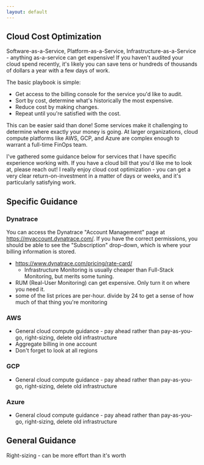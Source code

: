 ```yaml
---
layout: default
---
```


## Cloud Cost Optimization

Software-as-a-Service, Platform-as-a-Service, Infrastructure-as-a-Service - anything as-a-service can get expensive! If you haven't audited your cloud spend recently, it's likely you can save tens or hundreds of thousands of dollars a year with a few days of work. 

The basic playbook is simple:
 - Get access to the billing console for the service you'd like to audit.
 - Sort by cost, determine what's historically the most expensive. 
 - Reduce cost by making changes. 
 - Repeat until you're satisfied with the cost. 

This can be easier said than done! Some services make it challenging to determine where exactly your money is going. At larger organizations, cloud compute platforms like AWS, GCP, and Azure are complex enough to warrant a full-time FinOps team. 

I've gathered some guidance below for services that I have specific experience working with. If you have a cloud bill that you'd like me to look at, please reach out! I really enjoy cloud cost optimization - you can get a very clear return-on-investment in a matter of days or weeks, and it's particularly satisfying work. 

## Specific Guidance

### Dynatrace

You can access the Dynatrace "Account Management" page at https://myaccount.dynatrace.com/. If you have the correct permissions, you should be able to see the "Subscription" drop-down, which is where your billing information is stored. 

 - https://www.dynatrace.com/pricing/rate-card/
	- Infrastructure Monitoring is usually cheaper than Full-Stack Monitoring, but merits some tuning. 
 - RUM (Real-User Monitoring) can get expensive. Only turn it on where you need it. 
 - some of the list prices are per-hour. divide by 24 to get a sense of how much of that thing you're monitoring

### AWS

 - General cloud compute guidance - pay ahead rather than pay-as-you-go, right-sizing, delete old infrastructure
 - Aggregate billing in one account
 - Don't forget to look at all regions

### GCP

 - General cloud compute guidance - pay ahead rather than pay-as-you-go, right-sizing, delete old infrastructure

### Azure

 - General cloud compute guidance - pay ahead rather than pay-as-you-go, right-sizing, delete old infrastructure

## General Guidance

Right-sizing - can be more effort than it's worth
